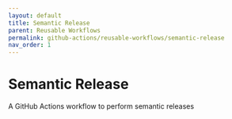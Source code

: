 ```yaml
---
layout: default
title: Semantic Release
parent: Reusable Workflows
permalink: github-actions/reusable-workflows/semantic-release
nav_order: 1
---
```


# Semantic Release

A GitHub Actions workflow to perform semantic releases